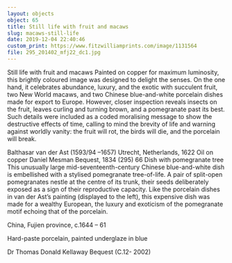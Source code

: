 ```yaml
---
layout: objects
object: 65
title: Still life with fruit and macaws
slug: macaws-still-life
date: 2019-12-04 22:40:46
custom_print: https://www.fitzwilliamprints.com/image/1131564
file: 295_201402_mfj22_dc1.jpg
---
```

Still life with fruit and macaws  Painted on copper for maximum luminosity, this brightly coloured image was designed to delight the senses. On the one hand, it  celebrates abundance, luxury, and the exotic with succulent fruit, two New World macaws, and two Chinese blue-and-white porcelain dishes made for export to Europe.  However, closer inspection reveals insects on the fruit, leaves curling and turning brown, and a pomegranate past its best. Such details were included as a coded moralising message to show the destructive effects of time, calling to mind the brevity of life and warning against worldly vanity: the fruit will rot, the birds will die, and the porcelain will break.

Balthasar van der Ast (1593/94 –1657)  Utrecht, Netherlands, 1622 Oil on copper  Daniel Mesman Bequest, 1834 (295)  66  Dish with pomegranate tree  This unusually large mid-seventeenth-century Chinese blue-and-white dish is embellished with a stylised pomegranate tree-of-life. A pair of split-open pomegranates nestle at the centre of its trunk, their seeds deliberately exposed  as a sign of their reproductive capacity. Like  the porcelain dishes in van der Ast’s painting (displayed to the left), this expensive dish was made for a wealthy European, the luxury and exoticism of the pomegranate motif echoing that of the porcelain.  

China, Fujien province, c.1644 – 61  

Hard-paste porcelain, painted underglaze in blue  

Dr Thomas Donald Kellaway Bequest (C.12- 2002)

